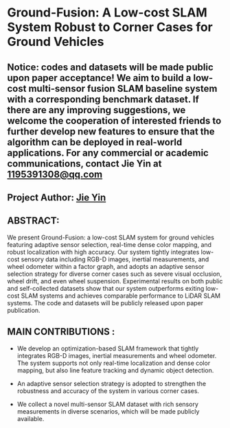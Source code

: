 # Ground-Fusion: A Low-cost SLAM System Robust to Corner Cases for Ground Vehicles

## Notice: codes and datasets will be made public upon paper acceptance! We aim to build a low-cost multi-sensor fusion SLAM baseline system with a corresponding benchmark dataset. If there are any improving suggestions, we welcome the cooperation of interested friends to further develop new features to ensure that the algorithm can be deployed in real-world applications. For any commercial or academic communications, contact Jie Yin at 1195391308@qq.com 

## Project Author: [Jie Yin](https://github.com/sjtuyinjie?tab=repositories) 


## ABSTRACT:

We present Ground-Fusion: a low-cost SLAM system for ground vehicles featuring adaptive sensor selection, real-time dense color mapping, and robust localization with high accuracy. Our system tightly integrates low-cost sensory data including RGB-D images, inertial measurements, and wheel odometer within a factor graph, and adopts an adaptive sensor selection strategy for diverse corner cases such as severe visual occlusion, wheel drift, and even wheel suspension. Experimental results on both public and self-collected datasets show that our system outperforms exiting low-cost SLAM systems and achieves comparable performance to LiDAR SLAM systems. The code and datasets will be publicly released upon paper publication.

## MAIN CONTRIBUTIONS :



* We develop an optimization-based SLAM framework that tightly integrates RGB-D images, inertial measurements and wheel odometer. The system supports not only real-time localization and dense color mapping, but also line feature tracking and dynamic object detection.

* An adaptive sensor selection strategy is adopted to strengthen the robustness and accuracy of the system in various corner cases. 

* We collect a novel multi-sensor SLAM dataset with rich sensory measurements in diverse scenarios, which will be made publicly available.



